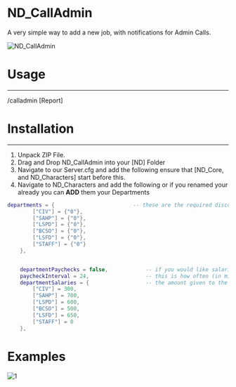 # ND_CallAdmin
A very simple way to add a new job, with notifications for Admin Calls.

![ND_CallAdmin](https://user-images.githubusercontent.com/112611821/231020861-d7e81041-6e4d-4c1a-9b90-ca7df9f3ab46.png)


# Usage

---------------


/calladmin [Report]


# Installation

---------------

1) Unpack ZIP File.
2) Drag and Drop ND_CallAdmin into your [ND] Folder
3) Navigate to our Server.cfg and add the following ensure that [ND_Core, and ND_Characters] start before this.
4) Navigate to ND_Characters and add the following or if you renamed your already you can **ADD** them your Departments
```lua
departments = {                         -- these are the required discord role ids to be able to access these departments (enable developer mode in discord's advanced settings and right click the role)
        ["CIV"] = {"0"},
        ["SAHP"] = {"0"},
        ["LSPD"] = {"0"},
        ["BCSO"] = {"0"},
        ["LSFD"] = {"0"},
        ["STAFF"] = {"0"}
    },


    departmentPaychecks = false,            -- if you would like salaries to be paid out to the departments, set this to true
    paycheckInterval = 24,                  -- this is how often (in minutes) paychecks are to be paid out if departmentPaychecks is set to true
    departmentSalaries = {                  -- the amount given to the character per interval of time set via paycheckInterval
        ["CIV"] = 300,
        ["SAHP"] = 700,
        ["LSPD"] = 600,
        ["BCSO"] = 500,
        ["LSFD"] = 650,
        ["STAFF"] = 0
    },
```
# Examples
![1](https://www.cheapyardsignsage.com/cdn/shop/products/Starburst_ComingSoon_1024x1024@2x.png?v=1586370932)














